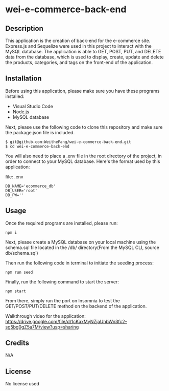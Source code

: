 # wei-e-commerce-back-end

## Description

This application is the creation of back-end for the e-commerce site. Express.js and Sequelize were used in this project to interact with the MySQL database. The application is able to GET, POST, PUT, and DELETE data from the database, which is used to display, create, update and delete the products, categories, and tags on the front-end of the application.

## Installation

Before using this application, please make sure you have these programs installed:

- Visual Studio Code
- Node.js
- MySQL database

Next, please use the following code to clone this repository and make sure the package.json file is included.

```
$ git@github.com:WeitheFang/wei-e-commerce-back-end.git
$ cd wei-e-commerce-back-end
```

You will also need to place a .env file in the root directory of the project, in order to connect to your MySQL database. Here's the format used by this application:

file: .env

```
DB_NAME='ecommerce_db'
DB_USER='root'
DB_PW=''
```

## Usage

Once the required programs are installed, please run:

```
npm i
```

Next, please create a MySQL database on your local machine using the schema.sql file located in the /db/ directory(From the MySQL CLI, source db/schema.sql)

Then run the following code in terminal to initiate the seeding process:

```
npm run seed
```

Finally, run the following command to start the server:

```
npm start
```

From there, simply run the port on Insomnia to test the GET/POST/PUT/DELETE method on the backend of the application.

Walkthrough video for the application: https://drive.google.com/file/d/1cKaxMyNZjaUhbWn3fc2-sg5bg0gZ5a7M/view?usp=sharing

## Credits

N/A

## License

No license used
